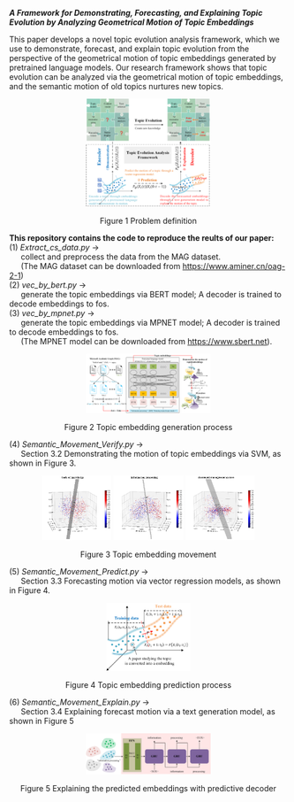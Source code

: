 ***A Framework for Demonstrating, Forecasting, and Explaining Topic Evolution by Analyzing Geometrical Motion of Topic Embeddings***

This paper develops a novel topic evolution analysis framework, which we use to demonstrate, forecast, and explain topic evolution from the perspective of the geometrical motion of topic embeddings generated by pretrained language models. Our research framework shows that topic evolution can be analyzed via the geometrical motion of topic embeddings, and the semantic motion of old topics nurtures new topics.

<p align="center">
  <img src="https://github.com/WannaLearning/Demonstrating-Forecasting-and-Explaining-Topic-Evolution/blob/main/Figures-git/Figure%201.png" width="45%" alt="Problem Definition"/>
</p>
<div align="center">
  Figure 1 Problem definition
</div>

**This repository contains the code to reproduce the reults of our paper:**  
(1) *Extract_cs_data.py* ->  
&ensp;&ensp;&ensp;collect and preprocess the data from the MAG dataset.  
&ensp;&ensp;&ensp;(The MAG dataset can be downloaded from https://www.aminer.cn/oag-2-1)  
(2) *vec_by_bert.py* ->  
&ensp;&ensp;&ensp;generate the topic embeddings via BERT model; A decoder is trained to decode embeddings to fos.   
(3) *vec_by_mpnet.py* ->  
&ensp;&ensp;&ensp;generate the topic embeddings via MPNET model; A decoder is trained to decode embeddings to fos.  
&ensp;&ensp;&ensp;(The MPNET model can be downloaded from https://www.sbert.net).  

<p align="center">
  <img src="https://github.com/WannaLearning/Demonstrating-Forecasting-and-Explaining-Topic-Evolution/blob/main/Figures-git/Figure%202.png" width="45%" alt="Topic embedding generation process"/>
</p>
<div align="center">
  Figure 2 Topic embedding generation process
</div>  

(4) *Semantic_Movement_Verify.py* ->  
&ensp;&ensp;&ensp;Section 3.2	Demonstrating the motion of topic embeddings via SVM, as shown in Figure 3.  
<p align="center">
  <img src="https://github.com/WannaLearning/Demonstrating-Forecasting-and-Explaining-Topic-Evolution/blob/main/Figures-git/Figure%2010-body%20of%20knowledge.png" width="25%" alt=""/>
  <img src="https://github.com/WannaLearning/Demonstrating-Forecasting-and-Explaining-Topic-Evolution/blob/main/Figures-git/Figure%2010-information%20processing.png" width="25%" alt=""/>
  <img src="https://github.com/WannaLearning/Demonstrating-Forecasting-and-Explaining-Topic-Evolution/blob/main/Figures-git/Figure%2010-document%20management%20system.png" width="25%" alt=""/>
</p>
<div align="center">
  Figure 3 Topic embedding movement
</div>  

(5) *Semantic_Movement_Predict.py* ->  
&ensp;&ensp;&ensp;Section 3.3 Forecasting motion via vector regression models, as shown in Figure 4.
<p align="center">
  <img src="https://github.com/WannaLearning/Demonstrating-Forecasting-and-Explaining-Topic-Evolution/blob/main/Figures-git/Figure%203.png" width="30%" alt="Topic embedding prediction process"/>
</p>
<div align="center">
  Figure 4 Topic embedding prediction process
</div>  

(6) *Semantic_Movement_Explain.py* ->  
&ensp;&ensp;&ensp;Section 3.4 Explaining forecast motion via a text generation model, as shown in Figure 5
<p align="center">
  <img src="https://github.com/WannaLearning/Demonstrating-Forecasting-and-Explaining-Topic-Evolution/blob/main/Figures-git/Figure%204.png" width="45%" alt="Explaining the predicted embeddings with predictive decoder"/>
</p>
<div align="center">
  Figure 5 Explaining the predicted embeddings with predictive decoder
</div>
